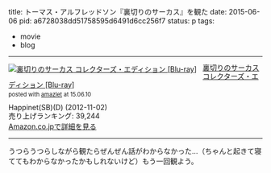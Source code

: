 title: トーマス・アルフレッドソン『裏切りのサーカス』を観た
date: 2015-06-06
pid: a6728038dd51758595d6491d6cc256f7
status: p
tags:
- movie
- blog
---

<div class="amazlet-box" style="margin-bottom:0px;"><div class="amazlet-image" style="float:left;margin:0px 12px 1px 0px;"><a href="http://www.amazon.co.jp/exec/obidos/ASIN/B008MTJFE8/dotimpact-22/ref=nosim/" name="amazletlink" target="_blank"><img src="http://ecx.images-amazon.com/images/I/51k7l56aLkL._SL160_.jpg" alt="裏切りのサーカス コレクターズ・エディション [Blu-ray]" style="border: none;" /></a></div><div class="amazlet-info" style="line-height:120%; margin-bottom: 10px"><div class="amazlet-name" style="margin-bottom:10px;line-height:120%"><a href="http://www.amazon.co.jp/exec/obidos/ASIN/B008MTJFE8/dotimpact-22/ref=nosim/" name="amazletlink" target="_blank">裏切りのサーカス コレクターズ・エディション [Blu-ray]</a><div class="amazlet-powered-date" style="font-size:80%;margin-top:5px;line-height:120%">posted with <a href="http://www.amazlet.com/" title="amazlet" target="_blank">amazlet</a> at 15.06.10</div></div><div class="amazlet-detail">Happinet(SB)(D) (2012-11-02)<br />売り上げランキング: 39,244<br /></div><div class="amazlet-sub-info" style="float: left;"><div class="amazlet-link" style="margin-top: 5px"><a href="http://www.amazon.co.jp/exec/obidos/ASIN/B008MTJFE8/dotimpact-22/ref=nosim/" name="amazletlink" target="_blank">Amazon.co.jpで詳細を見る</a></div></div></div><div class="amazlet-footer" style="clear: left"></div></div>

----

うつらうつらしながら観たらぜんぜん話がわからなかった…（ちゃんと起きて寝ててもわからなかったかもしれないけど）もう一回観よう。
